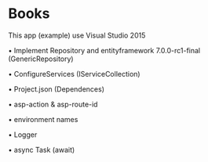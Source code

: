 # Books

This app (example) use Visual Studio 2015

• Implement Repository and entityframework 7.0.0-rc1-final (GenericRepository)

• ConfigureServices (IServiceCollection)

• Project.json (Dependences)

• asp-action & asp-route-id

• environment names

• Logger

• async Task<ActionResult> (await)


